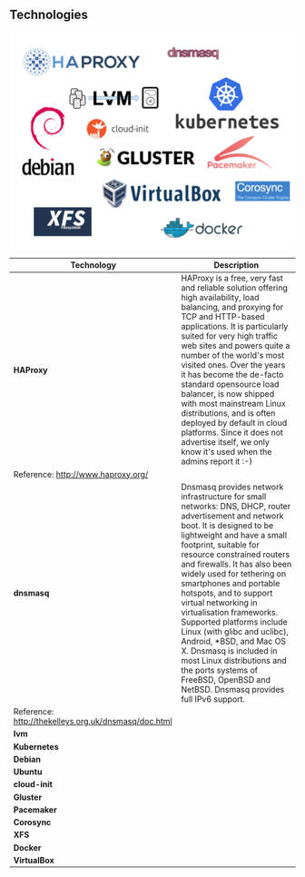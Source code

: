 ## Technologies

<p align="center">
  <img src="images/technologies.png">
</p>

| Technology     | Description |
|----------------|-------------|
| **HAProxy**    | HAProxy is a free, very fast and reliable solution offering high availability, load balancing, and proxying for TCP and HTTP-based applications. It is particularly suited for very high traffic web sites and powers quite a number of the world's most visited ones. Over the years it has become the de-facto standard opensource load balancer, is now shipped with most mainstream Linux distributions, and is often deployed by default in cloud platforms. Since it does not advertise itself, we only know it's used when the admins report it :-) 
Reference: http://www.haproxy.org/ |
| **dnsmasq**    | Dnsmasq provides network infrastructure for small networks: DNS, DHCP, router advertisement and network boot. It is designed to be lightweight and have a small footprint, suitable for resource constrained routers and firewalls. It has also been widely used for tethering on smartphones and portable hotspots, and to support virtual networking in virtualisation frameworks. Supported platforms include Linux (with glibc and uclibc), Android, *BSD, and Mac OS X. Dnsmasq is included in most Linux distributions and the ports systems of FreeBSD, OpenBSD and NetBSD. Dnsmasq provides full IPv6 support.
Reference: http://thekelleys.org.uk/dnsmasq/doc.html |
| **lvm**        |             |
| **Kubernetes** |             |
| **Debian**     |             |
| **Ubuntu**     |             |
| **cloud-init** |             |
| **Gluster**    |             |
| **Pacemaker**  |             |
| **Corosync**   |             |
| **XFS**        |             |
| **Docker**     |             |
| **VirtualBox** |             |